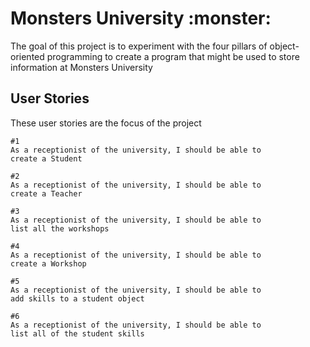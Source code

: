 # Monsters University :monster:
The goal of this project is to experiment with the four pillars of object-oriented programming to create a program that might be used to store information at Monsters University

## User Stories
These user stories are the focus of the project 

```
#1
As a receptionist of the university, I should be able to 
create a Student

#2
As a receptionist of the university, I should be able to 
create a Teacher

#3
As a receptionist of the university, I should be able to 
list all the workshops

#4
As a receptionist of the university, I should be able to 
create a Workshop

#5
As a receptionist of the university, I should be able to 
add skills to a student object

#6
As a receptionist of the university, I should be able to 
list all of the student skills

```